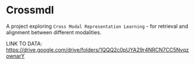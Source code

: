 # Crossmdl
A project exploring `Cross Modal Representation Learning` - for retrieval and alignment between different modalities.

LINK TO DATA: https://drive.google.com/drive/folders/1QQQ2c0pUYA29r4NRCN7CC5NvqzownarY
